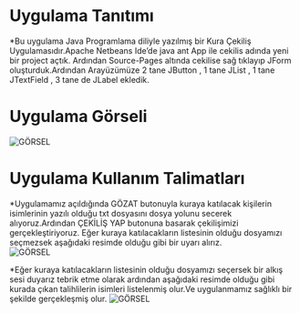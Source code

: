 # Uygulama Tanıtımı
*Bu uygulama Java Programlama diliyle yazılmış bir Kura Çekiliş Uygulamasıdır.Apache Netbeans Ide’de java ant App ile cekilis adında yeni bir  project açtık. Ardından Source-Pages altında cekilise sağ tıklayıp JForm oluşturduk.Ardından Arayüzümüze 2 tane JButton , 1 tane JList  , 1  tane JTextField , 3 tane de JLabel ekledik.
# Uygulama Görseli
![GÖRSEL]("1.png")

 
# Uygulama Kullanım Talimatları
*Uygulamamız açıldığında GÖZAT butonuyla kuraya katılacak kişilerin isimlerinin yazılı olduğu txt dosyasını dosya yolunu secerek alıyoruz.Ardından ÇEKİLİŞ YAP butonuna basarak çekilişimizi gerçekleştiriyoruz. 
Eğer kuraya katılacakların listesinin olduğu dosyamızı seçmezsek aşağıdaki resimde olduğu gibi bir uyarı alırız.	
![GÖRSEL](3.png)

		 



*Eğer kuraya katılacakların listesinin olduğu dosyamızı seçersek bir alkış sesi duyarız tebrik etme olarak ardından aşağıdaki resimde olduğu gibi kurada çıkan talihlilerin isimleri listelenmiş olur.Ve uygulanmamız sağlıklı bir şekilde gerçekleşmiş olur.
![GÖRSEL](2.PNG)
 	


